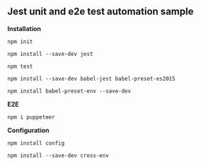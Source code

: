 ## 	Jest unit and e2e test automation sample

**Installation**

``
npm init
``

``
npm install --save-dev jest
``

``
npm test
``

``
npm install --save-dev babel-jest babel-preset-es2015
``

``
npm install babel-preset-env --save-dev
``

**E2E**

``
npm i puppeteer
``

**Configuration**

``
npm install config
``

``
npm install --save-dev cross-env
``